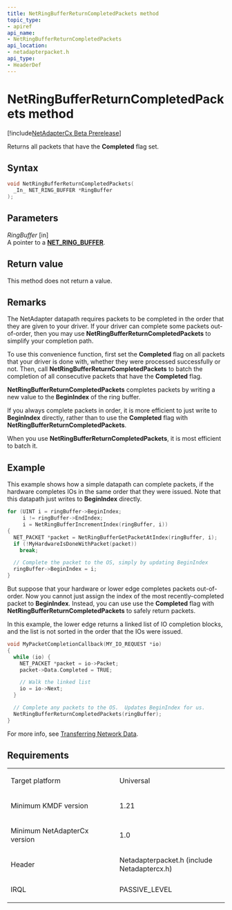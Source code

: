 ```yaml
---
title: NetRingBufferReturnCompletedPackets method
topic_type:
- apiref
api_name:
- NetRingBufferReturnCompletedPackets
api_location:
- netadapterpacket.h
api_type:
- HeaderDef
---
```


# NetRingBufferReturnCompletedPackets method


[!include[NetAdapterCx Beta Prerelease](../netcx-beta-prerelease.md)]

Returns all packets that have the **Completed** flag set.


Syntax
------

```cpp
void NetRingBufferReturnCompletedPackets(
  _In_ NET_RING_BUFFER *RingBuffer
);
```

Parameters
----------

*RingBuffer* [in]  
A pointer to a [**NET_RING_BUFFER**](net-ring-buffer.md).

Return value
------------

This method does not return a value.

Remarks
-----

The NetAdapter datapath requires packets to be completed in the order that they are given to your driver.
If your driver can complete some packets out-of-order, then you may use **NetRingBufferReturnCompletedPackets** to simplify your completion path.

To use this convenience function, first set the **Completed** flag on all packets that your driver is done with, whether they were processed successfully or not.
Then, call **NetRingBufferReturnCompletedPackets** to batch the completion of all consecutive packets that have the **Completed** flag.

**NetRingBufferReturnCompletedPackets** completes packets by writing a new value to the **BeginIndex** of the ring buffer.

If you always complete packets in order, it is more efficient to just write to **BeginIndex** directly, rather than to use the **Completed** flag with **NetRingBufferReturnCompletedPackets**.

When you use **NetRingBufferReturnCompletedPackets**, it is most efficient to batch it.

Example
-------

This example shows how a simple datapath can complete packets, if the hardware completes IOs in the same order that they were issued.
Note that this datapath just writes to **BeginIndex** directly.
```cpp
for (UINT i = ringBuffer->BeginIndex; 
     i != ringBuffer->EndIndex; 
     i = NetRingBufferIncrementIndex(ringBuffer, i))
{
  NET_PACKET *packet = NetRingBufferGetPacketAtIndex(ringBuffer, i);
  if (!MyHardwareIsDoneWithPacket(packet))
    break;

  // Complete the packet to the OS, simply by updating BeginIndex
  ringBuffer->BeginIndex = i;
}
```

But suppose that your hardware or lower edge completes packets out-of-order.
Now you cannot just assign the index of the most recently-completed packet to **BeginIndex**.
Instead, you can use use the **Completed** flag with **NetRingBufferReturnCompletedPackets** to safely return packets.

In this example, the lower edge returns a linked list of IO completion blocks, and the list is not sorted in the order that the IOs were issued.

```cpp
void MyPacketCompletionCallback(MY_IO_REQUEST *io)
{
  while (io) {
    NET_PACKET *packet = io->Packet;
    packet->Data.Completed = TRUE;

    // Walk the linked list
    io = io->Next;
  }

  // Complete any packets to the OS.  Updates BeginIndex for us.
  NetRingBufferReturnCompletedPackets(ringBuffer);
}
```

For more info, see [Transferring Network Data](transferring-network-data.md).

Requirements
------------

<table>
<colgroup>
<col width="50%" />
<col width="50%" />
</colgroup>
<tbody>
<tr class="odd">
<td align="left"><p>Target platform</p></td>
<td align="left">Universal</td>
</tr>
<tr class="even">
<td align="left"><p>Minimum KMDF version</p></td>
<td align="left"><p>1.21</p></td>
</tr>
<tr class="odd">
<td align="left"><p>Minimum NetAdapterCx version</p></td>
<td align="left"><p>1.0</p></td>
</tr>
<tr class="even">
<td align="left"><p>Header</p></td>
<td align="left">Netadapterpacket.h (include Netadaptercx.h)</td>
</tr>
<tr class="odd">
<td align="left"><p>IRQL</p></td>
<td align="left"><p>PASSIVE_LEVEL</p></td>
</tr>
</tbody>
</table>

 

 






